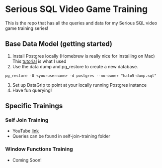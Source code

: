 # Serious SQL Video Game Training
This is the repo that has all the queries and data for my Serious SQL video game training series!

## Base Data Model (getting started)

1. Install Postgres locally (Homebrew is really nice for installing on Mac)
This [tutorial](https://daily-dev-tips.com/posts/installing-postgresql-on-a-mac-with-homebrew/) is what I used
2. Use the data dump and pg_restore to create a new database. 
```
pg_restore -U <yourusername> -d postgres --no-owner "halo5-dump.sql"
```
3. Set up DataGrip to point at your locally running Postgres instance
4. Have fun querying!

## Specific Trainings

### Self Join Training
- YouTube [link](https://www.youtube.com/watch?v=dbgK6cx--IY)
- Queries can be found in self-join-training folder


### Window Functions Training
- Coming Soon!
